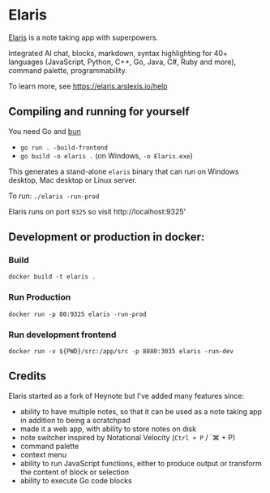 # Elaris

[Elaris](https://elaris.arslexis.io) is a note taking app with superpowers.

Integrated AI chat, blocks, markdown, syntax highlighting for 40+ languages (JavaScript, Python, C++, Go, Java, C#, Ruby and more), command palette, programmability.

To learn more, see https://elaris.arslexis.io/help

## Compiling and running for yourself

You need Go and [bun](https://bun.sh/)

- `go run . -build-frontend`
- `go build -o elaris .` (on Windows, `-o Elaris.exe`)

This generates a stand-alone `elaris` binary that can run on Windows desktop, Mac desktop or Linux server.

To run: `./elaris -run-prod`

Elaris runs on port `9325` so visit http://localhost:9325'

## Development or production in docker:

### Build

```
docker build -t elaris .
```

### Run Production

```
docker run -p 80:9325 elaris -run-prod
```

### Run development frontend

```
docker run -v ${PWD}/src:/app/src -p 8080:3035 elaris -run-dev
```

## Credits

Elaris started as a fork of Heynote but I've added many features since:

- ability to have multiple notes, so that it can be used as a note taking app in addition to being a scratchpad
- made it a web app, with ability to store notes on disk
- note switcher inspired by Notational Velocity (`Ctrl + P` / `⌘ + P)
- command palette
- context menu
- ability to run JavaScript functions, either to produce output or transform the content of block or selection
- ability to execute Go code blocks
